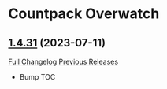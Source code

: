 # <DBM> Countpack Overwatch

## [1.4.31](https://github.com/DeadlyBossMods/DBM-CountPack-Overwatch/tree/1.4.31) (2023-07-11)
[Full Changelog](https://github.com/DeadlyBossMods/DBM-CountPack-Overwatch/compare/1.4.30...1.4.31) [Previous Releases](https://github.com/DeadlyBossMods/DBM-CountPack-Overwatch/releases)

- Bump TOC  
